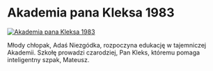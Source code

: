 Akademia pana Kleksa 1983 
=============
[![Akademia pana Kleksa 1983 ](http://vidos.pl/images/player.gif)](http://vidos.pl/akademia-pana-kleksa-1983)

 Młody chłopak, Adaś Niezgódka, rozpoczyna edukację w tajemniczej Akademii. Szkołę prowadzi czarodziej, Pan Kleks, któremu pomaga inteligentny szpak, Mateusz.
